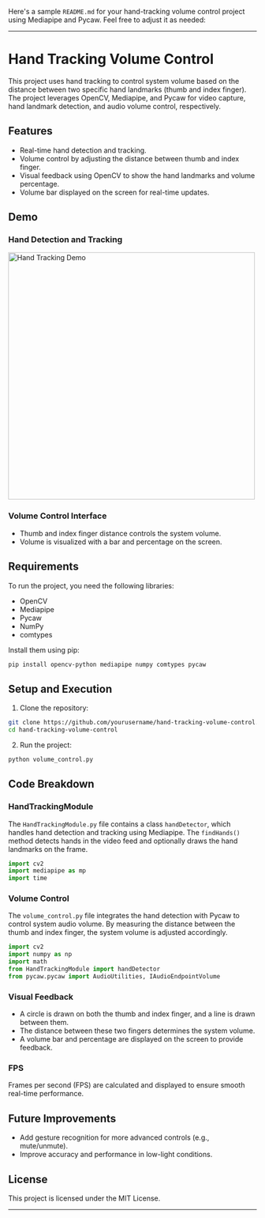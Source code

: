 Here's a sample `README.md` for your hand-tracking volume control project using Mediapipe and Pycaw. Feel free to adjust it as needed:

---

# Hand Tracking Volume Control

This project uses hand tracking to control system volume based on the distance between two specific hand landmarks (thumb and index finger). The project leverages OpenCV, Mediapipe, and Pycaw for video capture, hand landmark detection, and audio volume control, respectively.

## Features
- Real-time hand detection and tracking.
- Volume control by adjusting the distance between thumb and index finger.
- Visual feedback using OpenCV to show the hand landmarks and volume percentage.
- Volume bar displayed on the screen for real-time updates.

## Demo

### Hand Detection and Tracking
<img src="demo.gif" alt="Hand Tracking Demo" width="500">

### Volume Control Interface
- Thumb and index finger distance controls the system volume.
- Volume is visualized with a bar and percentage on the screen.

## Requirements

To run the project, you need the following libraries:

- OpenCV
- Mediapipe
- Pycaw
- NumPy
- comtypes

Install them using pip:

```bash
pip install opencv-python mediapipe numpy comtypes pycaw
```

## Setup and Execution

1. Clone the repository:

```bash
git clone https://github.com/yourusername/hand-tracking-volume-control.git
cd hand-tracking-volume-control
```

2. Run the project:

```bash
python volume_control.py
```

## Code Breakdown

### HandTrackingModule

The `HandTrackingModule.py` file contains a class `handDetector`, which handles hand detection and tracking using Mediapipe. The `findHands()` method detects hands in the video feed and optionally draws the hand landmarks on the frame.

```python
import cv2
import mediapipe as mp
import time
```

### Volume Control

The `volume_control.py` file integrates the hand detection with Pycaw to control system audio volume. By measuring the distance between the thumb and index finger, the system volume is adjusted accordingly.

```python
import cv2
import numpy as np
import math
from HandTrackingModule import handDetector
from pycaw.pycaw import AudioUtilities, IAudioEndpointVolume
```

### Visual Feedback

- A circle is drawn on both the thumb and index finger, and a line is drawn between them.
- The distance between these two fingers determines the system volume.
- A volume bar and percentage are displayed on the screen to provide feedback.

### FPS

Frames per second (FPS) are calculated and displayed to ensure smooth real-time performance.

## Future Improvements
- Add gesture recognition for more advanced controls (e.g., mute/unmute).
- Improve accuracy and performance in low-light conditions.

## License

This project is licensed under the MIT License.

---
